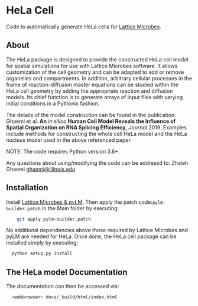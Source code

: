# HeLa Cell

Code to automatically generate HeLa cells for [Lattice Microbes](http://faculty.scs.illinois.edu/schulten/Software2.0.html).

## About
The HeLa package is designed to provide the constructed HeLa cell model for spatial simulations for use with Lattice Microbes software. It allows customization of the cell geometry and can be adapted to add or remove organelles and compartments. In addition, arbitrary cellular processes in the frame of reaction-diffusion master equations can be studied within the HeLa cell geometry by adding the appropriate reaction and diffusion models. Its chief function is to generate arrays of input files with varying initial conditions in a Pythonic fashion.

The details of the model construction can be found in the publication: Ghaemi et al. **An** *in silico* **Human Cell Model Reveals the Influence of Spatial Organization on RNA Splicing Efficiency,** *Journal* 2019. Examples include methods for constructing the whole cell HeLa model and the HeLa nucleus model used in the above referenced paper.

NOTE: The code requires Python version 3.6+.

Any questions about using/modifying the code can be addressd to: Zhaleh Ghaemi ghaemi@illinois.edu

## Installation
Install [Lattice Microbes & pyLM](http://faculty.scs.illinois.edu/schulten/Software2.0.html). Then apply the patch code:`pylm-builder.patch` in the Main folder by executing:

``` bash
    git apply pylm-builder.patch
````

No additional dependencies above those required by Lattice Microbes and pyLM are needed for HeLa. Once done, the HeLa cell package can be installed simply by executing:

```bash
  python setup.py install
```

## The HeLa model Documentation

The documentation can then be accessed via:

```bash
  <webbrowser> docs/_build/html/index.html
```


